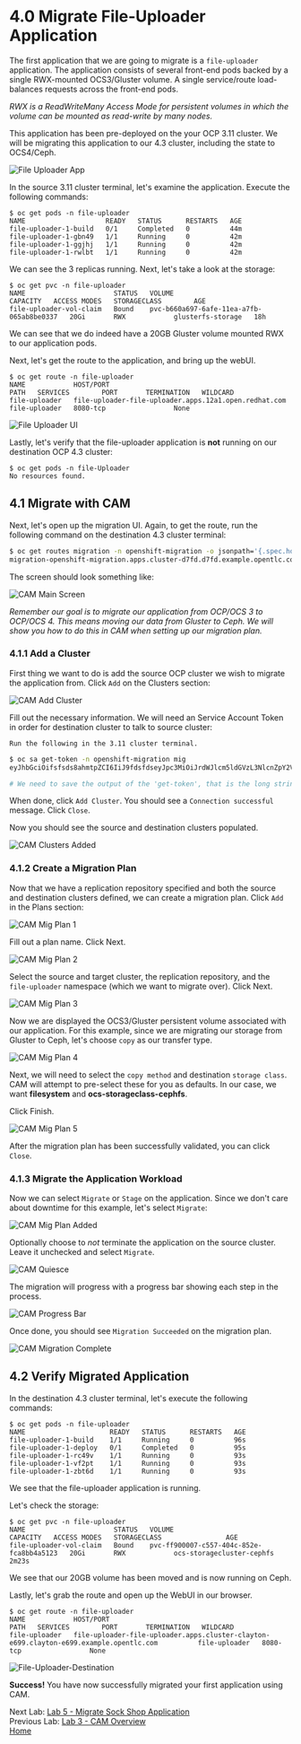# 4.0 Migrate File-Uploader Application

The first application that we are going to migrate is a `file-uploader` application.  The application consists of several front-end pods backed by a single RWX-mounted OCS3/Gluster volume.  A single service/route load-balances requests across the front-end pods.

*RWX is a ReadWriteMany Access Mode for persistent volumes in which the volume can be mounted as read-write by many nodes.*

This application has been pre-deployed on the your OCP 3.11 cluster.  We will be migrating this application to our 4.3 cluster, including the state to OCS4/Ceph.

![File Uploader App](./screenshots/lab4/file-uploader-app.png)

In the source 3.11 cluster terminal, let's examine the application.  Execute the following commands:

```
$ oc get pods -n file-uploader
NAME                    READY   STATUS      RESTARTS   AGE
file-uploader-1-build   0/1     Completed   0          44m
file-uploader-1-gbn49   1/1     Running     0          42m
file-uploader-1-ggjhj   1/1     Running     0          42m
file-uploader-1-rwlbt   1/1     Running     0          42m
```

We can see the 3 replicas running. Next, let's take a look at the storage:

```
$ oc get pvc -n file-uploader
NAME                      STATUS   VOLUME                                     CAPACITY   ACCESS MODES   STORAGECLASS        AGE
file-uploader-vol-claim   Bound    pvc-b660a697-6afe-11ea-a7fb-065ab8be0337   20Gi       RWX            glusterfs-storage   18h
```

We can see that we do indeed have a 20GB Gluster volume mounted RWX to our application pods.

Next, let's get the route to the application, and bring up the webUI.

```
$ oc get route -n file-uploader
NAME            HOST/PORT                                               PATH   SERVICES        PORT       TERMINATION   WILDCARD
file-uploader   file-uploader-file-uploader.apps.12a1.open.redhat.com          file-uploader   8080-tcp                 None
```

![File Uploader UI](./screenshots/lab4/file-uploader-ui.png)

Lastly, let's verify that the file-uploader application is **not** running on our destination OCP 4.3 cluster:

```
$ oc get pods -n file-Uploader
No resources found.
```

## 4.1 Migrate with CAM

Next, let's open up the migration UI. Again, to get the route, run the following command on the destination 4.3 cluster terminal:
```bash
$ oc get routes migration -n openshift-migration -o jsonpath='{.spec.host}'
migration-openshift-migration.apps.cluster-d7fd.d7fd.example.opentlc.com
```

The screen should look something like:

![CAM Main Screen](./screenshots/lab4/cam-main-screen.png)

*Remember our goal is to migrate our application from OCP/OCS 3 to OCP/OCS 4.  This means moving our data from Gluster to Ceph.  We will show you how to do this in CAM when setting up our migration plan.*

### 4.1.1 Add a Cluster

First thing we want to do is add the source OCP cluster we wish to migrate the
application from. Click `Add` on the Clusters section:

![CAM Add Cluster](./screenshots/lab4/cam-add-cluster.png)

Fill out the necessary information. We will need an Service Account Token in order for destination cluster to talk to source cluster:

`Run the following in the 3.11 cluster terminal.`

```bash
$ oc sa get-token -n openshift-migration mig
eyJhbGciOifsfsds8ahmtpZCI6IiJ9fdsfdseyJpc3MiOiJrdWJlcm5ldGVzL3NlcnZpY2VhY2NvdW50Iiwia3ViZXJuZXRlcy5pby9zZXJ2aWNlYWNjb3VudC9uYW1lc3BhY2UiOiJtaWciLCJrdWJlcm5ldGVzLmlvL3NlcnZpY2VhY2NvdW50L3NlY3JldC5uYW1lIjoibWlnLXRva2VuLTdxMnhjIiwia3ViZXJuZXRlcy5pby9zZXJ2aWNlYWNjb3VudC9zZXJ2aWNlLWFjY291bnQubmFtZSI6Im1pZyIsImt1YmVybmss7gc2VydmljZWFjY291bnQvc2VydmljZS1hY2NvdW50LnVpZCI6IjQ5NjYyZjgxLWEzNDItMTFlOS05NGRjLTA2MDlkNjY4OTQyMCIsInN1YiI6InN5c3RlbTpzZXJ2aWNlYWNjb3VudDptaWc6bWlnIn0.Qhcv0cwP539nSxbhIHFNHen0PNXSfLgBiDMFqt6BvHZBLET_UK0FgwyDxnRYRnDAHdxAGHN3dHxVtwhu-idHKI-mKc7KnyNXDfWe5O0c1xWv63BbEvyXnTNvpJuW1ChUGCY04DBb6iuSVcUMi04Jy_sVez00FCQ56xMSFzy5nLW5QpLFiFOTj2k_4Krcjhs8dgf02dgfkkshshjfgfsdfdsfdsa8fdsgdsfd8fasfdaTScsu4lEDSbMY25rbpr-XqhGcGKwnU58qlmtJcBNT3uffKuxAdgbqa-4zt9cLFeyayTKmelc1MLswlOvu3vvJ2soFx9VzWdPbGRMsjZWWLvJ246oyzwykYlBunYJbX3D_uPfyqoKfzA

# We need to save the output of the 'get-token', that is the long string we will enter into the mig-ui when we create a new cluster entry.
```

When done, click `Add Cluster`. You should see a `Connection successful` message. Click `Close`.

Now you should see the source and destination clusters populated.

![CAM Clusters Added](./screenshots/lab4/cam-clusters-added.png)

### 4.1.2 Create a Migration Plan

Now that we have a replication repository specified and both the source and
destination clusters defined, we can create a migration plan. Click `Add` in the Plans section:

![CAM Mig Plan 1](./screenshots/lab4/cam-mig-plan-1.png)

Fill out a plan name. Click Next.

![CAM Mig Plan 2](./screenshots/lab4/cam-mig-plan-2.png)

Select the source and target cluster, the replication repository, and the `file-uploader` namespace (which we want to migrate over). Click Next.

![CAM Mig Plan 3](./screenshots/lab4/cam-mig-plan-3.png)

Now we are displayed the OCS3/Gluster persistent volume associated with our
application. For this example, since we are migrating our storage from Gluster to Ceph, let's choose `copy` as our transfer type.

![CAM Mig Plan 4](./screenshots/lab4/cam-mig-plan-4.png)

Next, we will need to select the `copy method` and destination `storage class`.  CAM will attempt to pre-select these for you as defaults.  In our case, we want **filesystem** and **ocs-storageclass-cephfs**.

Click Finish.

![CAM Mig Plan 5](./screenshots/lab4/cam-mig-plan-5.png)

After the migration plan has been successfully validated, you can click `Close`.

### 4.1.3 Migrate the Application Workload

Now we can select `Migrate` or `Stage` on the application. Since we don't care about downtime for this example, let's select `Migrate`:

![CAM Mig Plan Added](./screenshots/lab4/cam-mig-plan-added.png)

Optionally choose to *not* terminate the application on the source cluster.
Leave it unchecked and select `Migrate`.

![CAM Quiesce](./screenshots/lab4/cam-quiesce.png)

The migration will progress with a progress bar showing each step in the process.

![CAM Progress Bar](./screenshots/lab4/cam-progress-bar.png)

Once done, you should see `Migration Succeeded` on the migration plan.

![CAM Migration Complete](./screenshots/lab4/cam-migration-complete.png)


## 4.2 Verify Migrated Application

In the destination 4.3 cluster terminal, let's execute the following commands:

```
$ oc get pods -n file-uploader
NAME                     READY   STATUS      RESTARTS   AGE
file-uploader-1-build    1/1     Running     0          96s
file-uploader-1-deploy   0/1     Completed   0          95s
file-uploader-1-rc49v    1/1     Running     0          93s
file-uploader-1-vf2pt    1/1     Running     0          93s
file-uploader-1-zbt6d    1/1     Running     0          93s
```

We see that the file-uploader application is running.

Let's check the storage:

```
$ oc get pvc -n file-uploader
NAME                      STATUS   VOLUME                                     CAPACITY   ACCESS MODES   STORAGECLASS                AGE
file-uploader-vol-claim   Bound    pvc-ff900007-c557-404c-852e-fca8bb4a5123   20Gi       RWX            ocs-storagecluster-cephfs   2m23s
```

We see that our 20GB volume has been moved and is now running on Ceph.

Lastly, let's grab the route and open up the WebUI in our browser.

```
$ oc get route -n file-uploader
NAME            HOST/PORT                                                                                PATH   SERVICES        PORT       TERMINATION   WILDCARD
file-uploader   file-uploader-file-uploader.apps.cluster-clayton-e699.clayton-e699.example.opentlc.com          file-uploader   8080-tcp                 None
```
![File-Uploader-Destination](./screenshots/lab4/file-uploader-destination.png)

**Success!**  You have now successfully migrated your first application using CAM.  

Next Lab: [Lab 5 - Migrate Sock Shop Application](./5.md)<br>
Previous Lab: [Lab 3 - CAM Overview](./3.md)<br>
[Home](./README.md)
